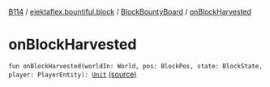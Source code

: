 [B114](../../index.md) / [ejektaflex.bountiful.block](../index.md) / [BlockBountyBoard](index.md) / [onBlockHarvested](./on-block-harvested.md)

# onBlockHarvested

`fun onBlockHarvested(worldIn: World, pos: BlockPos, state: BlockState, player: PlayerEntity): `[`Unit`](https://kotlinlang.org/api/latest/jvm/stdlib/kotlin/-unit/index.html) [(source)](https://github.com/ejektaflex/Bountiful/tree/develop/src/main/kotlin/ejektaflex/bountiful/block/BlockBountyBoard.kt#L58)